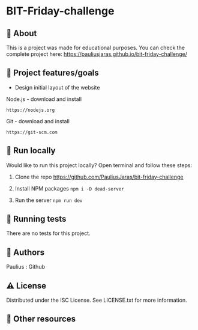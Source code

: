 # BIT-Friday-challenge
## 🌟 About
This is a project was made for educational purposes. You can check the complete project here: https://pauliusjaras.github.io/bit-friday-challenge/

## 🎯 Project features/goals

* Design initial layout of the website

Node.js - download and install

`https://nodejs.org`

Git - download and install

`https://git-scm.com`
## 🏃 Run locally
Would like to run this project locally? Open terminal and follow these steps:

1. Clone the repo
https://github.com/PauliusJaras/bit-friday-challenge

2. Install NPM packages
`npm i -D dead-server`

3. Run the server
`npm run dev`
## 🧪 Running tests
There are no tests for this project.

## 🎅 Authors
Paulius : Github

## ⚠️ License
Distributed under the ISC License. See LICENSE.txt for more information.

## 🔗 Other resources
